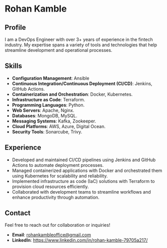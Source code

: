 # Rohan Kamble

## Profile
I am a DevOps Engineer with over 3+ years of experience in the fintech industry. My expertise spans a variety of tools and technologies that help streamline development and operational processes.

## Skills
- **Configuration Management**: Ansible
- **Continuous Integration/Continuous Deployment (CI/CD)**: Jenkins, GitHub Actions.
- **Containerization and Orchestration**: Docker, Kubernetes.
- **Infrastructure as Code**: Terraform.
- **Programming Languages**: Python.
- **Web Servers**: Apache, Nginx.
- **Databases**: MongoDB, MySQL.
- **Messaging Systems**: Kafka, Zookeeper.
- **Cloud Platforms**: AWS, Azure, Digital Ocean.
- **Security Tools**: Sonarcube, Trivy.

## Experience
- Developed and maintained CI/CD pipelines using Jenkins and GitHub Actions to automate deployment processes.
- Managed containerized applications with Docker and orchestrated them using Kubernetes for scalability and reliability.
- Implemented infrastructure as code (IaC) solutions with Terraform to provision cloud resources efficiently.
- Collaborated with development teams to streamline workflows and enhance productivity through automation.


## Contact
Feel free to reach out for collaboration or inquiries!

- **Email**: rohankambleoffice@gmail.com
- **LinkedIn**: https://www.linkedin.com/in/rohan-kamble-79705a217/
